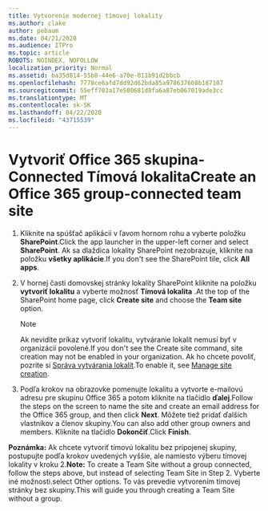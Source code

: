 ```yaml
---
title: Vytvorenie modernej tímovej lokality
ms.author: clake
author: pebaum
ms.date: 04/21/2020
ms.audience: ITPro
ms.topic: article
ROBOTS: NOINDEX, NOFOLLOW
localization_priority: Normal
ms.assetid: ba35d814-55b8-44e6-a70e-011b91d2bbcb
ms.openlocfilehash: 7778ce6afd7dd92d62bda85a978637608b187107
ms.sourcegitcommit: 55eff703a17e500681d8fa6a87eb067019ade3cc
ms.translationtype: MT
ms.contentlocale: sk-SK
ms.lasthandoff: 04/22/2020
ms.locfileid: "43715539"
---
```

# <a name="create-an-office-365-group-connected-team-site"></a><span data-ttu-id="49182-102">Vytvoriť Office 365 skupina-Connected Tímová lokalita</span><span class="sxs-lookup"><span data-stu-id="49182-102">Create an Office 365 group-connected team site</span></span>

1. <span data-ttu-id="49182-103">Kliknite na spúšťač aplikácií v ľavom hornom rohu a vyberte položku **SharePoint**.</span><span class="sxs-lookup"><span data-stu-id="49182-103">Click the app launcher in the upper-left corner and select **SharePoint**.</span></span> <span data-ttu-id="49182-104">Ak sa dlaždica lokality SharePoint nezobrazuje, kliknite na položku **všetky aplikácie**.</span><span class="sxs-lookup"><span data-stu-id="49182-104">If you don't see the SharePoint tile, click **All apps**.</span></span>
    
2. <span data-ttu-id="49182-105">V hornej časti domovskej stránky lokality SharePoint kliknite na položku **vytvoriť lokalitu** a vyberte možnosť **Tímová lokalita** .</span><span class="sxs-lookup"><span data-stu-id="49182-105">At the top of the SharePoint home page, click **Create site** and choose the **Team site** option.</span></span> 
    
    > [!NOTE]
    > <span data-ttu-id="49182-106">Ak nevidíte príkaz vytvoriť lokalitu, vytváranie lokalít nemusí byť v organizácii povolené.</span><span class="sxs-lookup"><span data-stu-id="49182-106">If you don't see the Create site command, site creation may not be enabled in your organization.</span></span> <span data-ttu-id="49182-107">Ak ho chcete povoliť, pozrite si [Správa vytvárania lokalít](https://go.microsoft.com/fwlink/?linkid=2009644).</span><span class="sxs-lookup"><span data-stu-id="49182-107">To enable it, see [Manage site creation](https://go.microsoft.com/fwlink/?linkid=2009644).</span></span> 
  
3. <span data-ttu-id="49182-108">Podľa krokov na obrazovke pomenujte lokalitu a vytvorte e-mailovú adresu pre skupinu Office 365 a potom kliknite na tlačidlo **ďalej**.</span><span class="sxs-lookup"><span data-stu-id="49182-108">Follow the steps on the screen to name the site and create an email address for the Office 365 group, and then click **Next**.</span></span> <span data-ttu-id="49182-109">Môžete tiež pridať ďalších vlastníkov a členov skupiny.</span><span class="sxs-lookup"><span data-stu-id="49182-109">You can also add other group owners and members.</span></span> <span data-ttu-id="49182-110">Kliknite na tlačidlo **Dokončiť**.</span><span class="sxs-lookup"><span data-stu-id="49182-110">Click **Finish**.</span></span>
  
 <span data-ttu-id="49182-111">**Poznámka:** Ak chcete vytvoriť tímovú lokalitu bez pripojenej skupiny, postupujte podľa krokov uvedených vyššie, ale namiesto výberu tímovej lokality v kroku 2.</span><span class="sxs-lookup"><span data-stu-id="49182-111">**Note:** To create a Team Site without a group connected, follow the steps above, but instead of selecting Team Site in Step 2.</span></span> <span data-ttu-id="49182-112">Vyberte iné možnosti.</span><span class="sxs-lookup"><span data-stu-id="49182-112">select Other options.</span></span> <span data-ttu-id="49182-113">To vás prevedie vytvorením tímovej stránky bez skupiny.</span><span class="sxs-lookup"><span data-stu-id="49182-113">This will guide you through creating a Team Site without a group.</span></span> 
    

